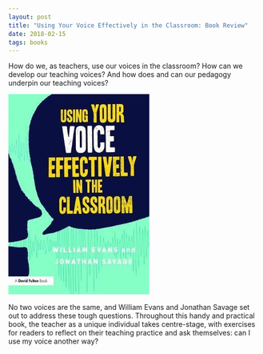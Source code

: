 ```yaml
---
layout: post
title: "Using Your Voice Effectively in the Classroom: Book Review"
date: 2018-02-15
tags: books
---
```


How do we, as teachers, use our voices in the classroom? How can we develop our teaching voices? And how does and can our pedagogy underpin  our teaching voices? 

![Using Your Voice Effectively in the Classroom](/assets/evans-savage-voice.jpg)

No two voices are the same, and William Evans and Jonathan Savage set out to address these tough questions. Throughout this handy and practical book, the teacher as a unique individual takes centre-stage, with exercises for readers to reflect on their teaching practice and ask themselves: can I use my voice another way?
